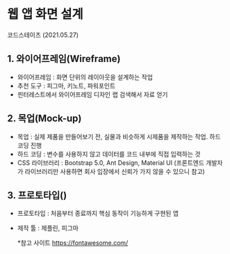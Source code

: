 
# 웹 앱 화면 설계
코드스테이츠 (2021.05.27)

## 1. 와이어프레임(Wireframe)
- 와이어프레임 : 화면 단위의 레이아웃을 설계하는 작업
- 추천 도구 : 피그마, 키노트, 파워포인트
- 핀터레스트에서 와이어프레임 디자인 랩 검색해서 자료 얻기

## 2. 목업(Mock-up)
- 목업 : 실제 제품을 만들어보기 전, 실물과 비슷하게 시제품을 제작하는 작업. 하드 코딩 진행
- 하드 코딩 : 변수를 사용하지 않고 데이터를 코드 내부에 직접 입력하는 것
- CSS 라이브러리 : Bootstrap 5.0, Ant Design, Material UI
  (프론트엔드 개발자가 라이브러리만 사용하면 회사 입장에서 신뢰가 가지 않을 수 있으니 참고)

## 3. 프로토타입()
- 프로토타입 : 처음부터 종료까지 핵심 동작이 기능하게 구현된 앱
- 제작 툴 : 제플린, 피그마

  *참고 사이트
  https://fontawesome.com/
